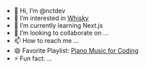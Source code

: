 - 👋 Hi, I’m @nctdev
- 👀 I’m interested in [Whisky](https://blog.d3developments.co.uk)
- 🌱 I’m currently learning Next.js
- 💞️ I’m looking to collaborate on ...
- 📫 How to reach me ...
- 😄 Favorite Playlist: [Piano Music for Coding](https://blog.d3developments.co.uk/2024/10/piano-music-for-coding.html)
- ⚡ Fun fact: ...

<!---
nctdev/nctdev is a ✨ special ✨ repository because its `README.md` (this file) appears on your GitHub profile.
You can click the Preview link to take a look at your changes.
--->
